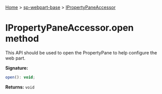 <!-- docId=sp-webpart-base.ipropertypaneaccessor.open -->

[Home](./index.md) &gt; [sp-webpart-base](./sp-webpart-base.md) &gt; [IPropertyPaneAccessor](./sp-webpart-base.ipropertypaneaccessor.md)

# IPropertyPaneAccessor.open method

This API should be used to open the PropertyPane to help configure the web part.

**Signature:**
```javascript
open(): void;
```
**Returns:** `void`

